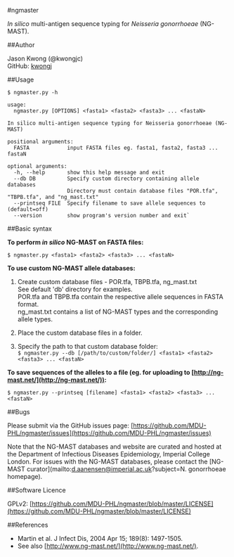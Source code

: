 #ngmaster

*In silico* multi-antigen sequence typing for *Neisseria gonorrhoeae* (NG-MAST).  



##Author

Jason Kwong (@kwongjc)  
GitHub: [kwongj](https://github.com/kwongj)


##Usage

`$ ngmaster.py -h`

	usage:
	  ngmaster.py [OPTIONS] <fasta1> <fasta2> <fasta3> ... <fastaN>
	
	In silico multi-antigen sequence typing for Neisseria gonorrhoeae (NG-MAST)
	
	positional arguments:
	  FASTA            input FASTA files eg. fasta1, fasta2, fasta3 ... fastaN
	
	optional arguments:
	  -h, --help       show this help message and exit
	  --db DB          Specify custom directory containing allele databases
	                   Directory must contain database files "POR.tfa", "TBPB.tfa", and "ng_mast.txt"
	  --printseq FILE  Specify filename to save allele sequences to (default=off)
	  --version        show program's version number and exit`


##Basic syntax

**To perform *in silico* NG-MAST on FASTA files:**

`$ ngmaster.py <fasta1> <fasta2> <fasta3> ... <fastaN>`


**To use custom NG-MAST allele databases:**

1. Create custom database files - POR.tfa, TBPB.tfa, ng_mast.txt  
   See default 'db' directory for examples.  
   POR.tfa and TBPB.tfa contain the respective allele sequences in FASTA format.  
   ng_mast.txt contains a list of NG-MAST types and the corresponding allele types.

2. Place the custom database files in a folder.

3. Specify the path to that custom database folder:  
   `$ ngmaster.py --db [/path/to/custom/folder/] <fasta1> <fasta2> <fasta3> ... <fastaN>`


**To save sequences of the alleles to a file (eg. for uploading to [http://ng-mast.net/](http://ng-mast.net/)):**

`$ ngmaster.py --printseq [filename] <fasta1> <fasta2> <fasta3> ... <fastaN>`


##Bugs

Please submit via the GitHub issues page: [https://github.com/MDU-PHL/ngmaster/issues](https://github.com/MDU-PHL/ngmaster/issues)  

Note that the NG-MAST databases and website are curated and hosted at the Department of Infectious Diseases Epidemiology, Imperial College London. For issues with the NG-MAST databases, please contact the [NG-MAST curator](mailto:d.aanensen@imperial.ac.uk?subject=N. gonorrhoeae homepage).


##Software Licence

GPLv2: [https://github.com/MDU-PHL/ngmaster/blob/master/LICENSE](https://github.com/MDU-PHL/ngmaster/blob/master/LICENSE)

##References

* Martin et al. J Infect Dis, 2004 Apr 15; 189(8): 1497-1505.  
* See also [http://www.ng-mast.net/](http://www.ng-mast.net/).
